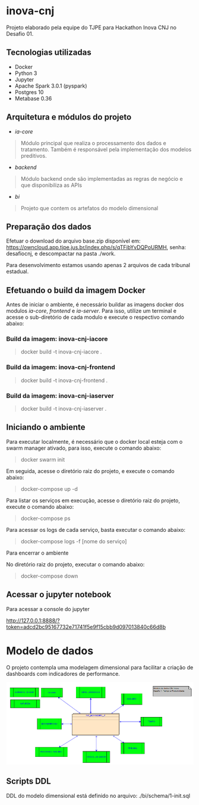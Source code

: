 # inova-cnj

Projeto elaborado pela equipe do TJPE para Hackathon Inova CNJ no Desafio 01.

## Tecnologias utilizadas

- Docker
- Python 3
- Jupyter
- Apache Spark 3.0.1 (pyspark)
- Postgres 10
- Metabase 0.36

## Arquitetura e módulos do projeto

- *ia-core*
> Módulo principal que realiza o processamento dos dados e tratamento. Também é responsável pela implementação dos modelos preditivos.

- *backend*
> Módulo backend onde são implementadas as regras de negócio e que disponibiliza as APIs

- *bi*
> Projeto que contem os artefatos do modelo dimensional

## Preparação dos dados

Efetuar o download do arquivo base.zip disponível em: https://owncloud.app.tjpe.jus.br/index.php/s/qTFibYvDQPoURMH, senha: desafiocnj, e descompactar na pasta ./work.

Para desenvolvimento estamos usando apenas 2 arquivos de cada tribunal estadual.

## Efetuando o build da imagem Docker

Antes de iniciar o ambiente, é necessário buildar as imagens docker dos modulos *ia-core*, *frontend* e *ia-server*. 
Para isso, utilize um terminal e acesse o sub-diretório de cada modulo e execute o respectivo comando abaixo:

### Build da imagem: inova-cnj-iacore

> docker build -t inova-cnj-iacore .

### Build da imagem: inova-cnj-frontend

> docker build -t inova-cnj-frontend .

### Build da imagem: inova-cnj-iaserver

> docker build -t inova-cnj-iaserver .

## Iniciando o ambiente

Para executar localmente, é necessário que o docker local esteja com o swarm manager ativado, para isso, execute o comando abaixo:

> docker swarm init

Em seguida, acesse o diretório raiz do projeto, e execute o comando abaixo:

> docker-compose up -d

Para listar os serviços em execução, acesse o diretório raiz do projeto, execute o comando abaixo:

> docker-compose ps

Para acessar os logs de cada serviço, basta executar o comando abaixo: 

> docker-compose logs -f [nome do serviço]

Para encerrar o ambiente

No diretório raiz do projeto, executar o comando abaixo:

> docker-compose down

## Acessar o jupyter notebook

Para acessar a console do jupyter

http://127.0.0.1:8888/?token=adcd2bc95167732e71741f5e9f15cbb9d097013840c66d8b

# Modelo de dados

O projeto contempla uma modelagem dimensional para facilitar a criação de dashboards com indicadores de performance.

![alt text](https://github.com/clebertmoura/inova-cnj/blob/main/dbinova_model.png)

## Scripts DDL
DDL do modelo dimensional está definido no arquivo: ./bi/schema/1-init.sql
